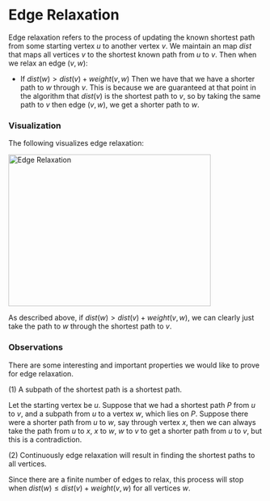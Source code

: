 # Edge Relaxation

Edge relaxation refers to the process of updating the known shortest path from some starting 
vertex $u$ to another vertex $v$. We maintain an map $dist$ that maps all vertices $v$ to the 
shortest known path from $u$ to $v$. Then when we relax an edge $(v, w)$:

- If $dist(w) \gt dist(v) + weight(v, w)$
    Then we have that we have a shorter path to $w$ through $v$. This is because we are 
    guaranteed at that point in the algorithm that $dist(v)$ is the shortest path to $v$, so by
    taking the same path to $v$ then edge $(v, w)$, we get a shorter path to $w$.

### Visualization

The following visualizes edge relaxation:

<img src="https://firebasestorage.googleapis.com/v0/b/algorithm-helper-storage.appspot.com/o/img%2Falgorithms%2Fgraphs%2Fedge-relaxation.png?alt=media&token=4a075957-d6b0-4092-9274-eab4a9f574af" alt="Edge Relaxation" width="400" height="300">

As described above, if $dist(w) \gt dist(v) + weight(v, w)$, we can clearly just take the path to $w$
through the shortest path to $v$.

### Observations

There are some interesting and important properties we would like to prove for edge relaxation.

(1) A subpath of the shortest path is a shortest path.

Let the starting vertex be $u$. Suppose that we had a shortest path $P$ from $u$ to $v$, and a 
subpath from $u$ to a vertex $w$, which lies on $P$. Suppose there were a shorter path from $u$ to 
$w$, say through vertex $x$, then we can always take the path from $u$ to $x$, $x$ to $w$, $w$ to
$v$ to get a shorter path from $u$ to $v$, but this is a contradiction.

(2) Continuously edge relaxation will result in finding the shortest paths to all vertices.

Since there are a finite number of edges to relax, this process will stop when 
$dist(w) \leq dist(v) + weight(v, w)$ for all vertices $w$.
